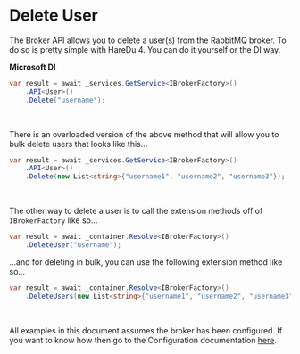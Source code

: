# Delete User

The Broker API allows you to delete a user(s) from the RabbitMQ broker. To do so is pretty simple with HareDu 4. You can do it yourself or the DI way.

**Microsoft DI**

```c#
var result = await _services.GetService<IBrokerFactory>()
    .API<User>()
    .Delete("username");
```
<br>

There is an overloaded version of the above method that will allow you to bulk delete users that looks like this...

```c#
var result = await _services.GetService<IBrokerFactory>()
    .API<User>()
    .Delete(new List<string>{"username1", "username2", "username3"});
```

<br>

The other way to delete a user is to call the extension methods off of ```IBrokerFactory``` like so...

```c#
var result = await _container.Resolve<IBrokerFactory>()
    .DeleteUser("username");
```

...and for deleting in bulk, you can use the following extension method like so...

```c#
var result = await _container.Resolve<IBrokerFactory>()
    .DeleteUsers(new List<string>{"username1", "username2", "username3"});
```

<br>

All examples in this document assumes the broker has been configured. If you want to know how then go to the Configuration documentation [here](https://github.com/ahives/HareDu3/blob/master/docs/configuration.md).

